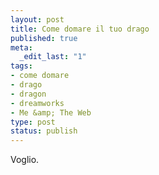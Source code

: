 ```yaml
--- 
layout: post
title: Come domare il tuo drago
published: true
meta: 
  _edit_last: "1"
tags: 
- come domare
- drago
- dragon
- dreamworks
- Me &amp; The Web
type: post
status: publish
---
```

Voglio.  
  
<object width="480" height="295"><param name="movie" value="http://www.youtube-nocookie.com/v/qHUhygdAZIw&hl=en_US&fs=1&hd=1"></param><param name="allowFullScreen" value="true"></param><param name="allowscriptaccess" value="always"></param><embed src="http://www.youtube-nocookie.com/v/qHUhygdAZIw&hl=en_US&fs=1&hd=1" type="application/x-shockwave-flash" allowscriptaccess="always" allowfullscreen="true" width="480" height="295"></embed></object> 
